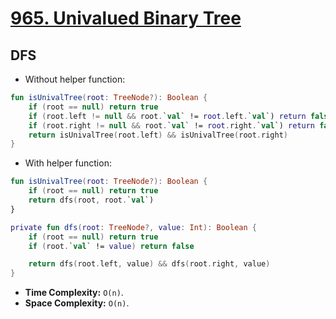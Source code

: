 # [965. Univalued Binary Tree](https://leetcode.com/problems/univalued-binary-tree/description/)

## DFS
* Without helper function:
```kotlin
fun isUnivalTree(root: TreeNode?): Boolean {
    if (root == null) return true
    if (root.left != null && root.`val` != root.left.`val`) return false
    if (root.right != null && root.`val` != root.right.`val`) return false
    return isUnivalTree(root.left) && isUnivalTree(root.right)
}
```

* With helper function:
```kotlin
fun isUnivalTree(root: TreeNode?): Boolean {
    if (root == null) return true
    return dfs(root, root.`val`)
}

private fun dfs(root: TreeNode?, value: Int): Boolean {
    if (root == null) return true
    if (root.`val` != value) return false

    return dfs(root.left, value) && dfs(root.right, value)
}
```

* **Time Complexity:** `O(n)`.
* **Space Complexity:** `O(n)`.

